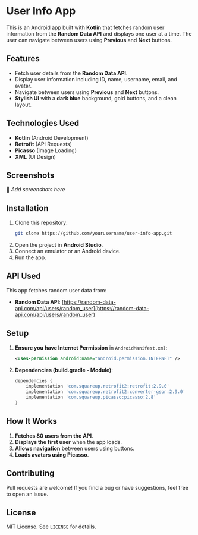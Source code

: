 # User Info App

This is an Android app built with **Kotlin** that fetches random user information from the **Random Data API** and displays one user at a time. The user can navigate between users using **Previous** and **Next** buttons.

## Features
- Fetch user details from the **Random Data API**.
- Display user information including ID, name, username, email, and avatar.
- Navigate between users using **Previous** and **Next** buttons.
- **Stylish UI** with a **dark blue** background, gold buttons, and a clean layout.

## Technologies Used
- **Kotlin** (Android Development)
- **Retrofit** (API Requests)
- **Picasso** (Image Loading)
- **XML** (UI Design)

## Screenshots
🚀 _Add screenshots here_

## Installation
1. Clone this repository:
   ```sh
   git clone https://github.com/yourusername/user-info-app.git
   ```
2. Open the project in **Android Studio**.
3. Connect an emulator or an Android device.
4. Run the app.

## API Used
This app fetches random user data from:
- **Random Data API**: [https://random-data-api.com/api/users/random_user](https://random-data-api.com/api/users/random_user)

## Setup
1. **Ensure you have Internet Permission** in `AndroidManifest.xml`:
   ```xml
   <uses-permission android:name="android.permission.INTERNET" />
   ```
2. **Dependencies (build.gradle - Module)**:
   ```gradle
   dependencies {
       implementation 'com.squareup.retrofit2:retrofit:2.9.0'
       implementation 'com.squareup.retrofit2:converter-gson:2.9.0'
       implementation 'com.squareup.picasso:picasso:2.8'
   }
   ```

## How It Works
1. **Fetches 80 users from the API**.
2. **Displays the first user** when the app loads.
3. **Allows navigation** between users using buttons.
4. **Loads avatars using Picasso**.

## Contributing
Pull requests are welcome! If you find a bug or have suggestions, feel free to open an issue.

## License
MIT License. See `LICENSE` for details.
